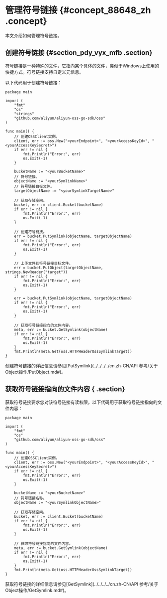 # 管理符号链接 {#concept_88648_zh .concept}

本文介绍如何管理符号链接。

## 创建符号链接 {#section_pdy_vyx_mfb .section}

符号链接是一种特殊的文件，它指向某个具体的文件，类似于Windows上使用的快捷方式。符号链接支持自定义元信息。

以下代码用于创建符号链接：

```language-go
package main

import (
	"fmt"
	"os"
	"strings"
	"github.com/aliyun/aliyun-oss-go-sdk/oss"
)

func main() {
	// 创建OSSClient实例。
	client, err := oss.New("<yourEndpoint>", "<yourAccessKeyId>", "<yourAccessKeySecret>")
	if err != nil {
		fmt.Println("Error:", err)
		os.Exit(-1)
	}

	bucketName := "<yourBucketName>"
	// 符号链接。
	objectName := "<yourSymlinkName>"
	// 符号链接目标文件。
	targetObjectName := "<yourSymlinkTargetName>"

	// 获取存储空间。
	bucket, err := client.Bucket(bucketName)
	if err != nil {
		fmt.Println("Error:", err)
		os.Exit(-1)
	}

	// 创建符号链接。
	err = bucket.PutSymlink(objectName, targetObjectName)
	if err != nil {
		fmt.Println("Error:", err)
		os.Exit(-1)
	}

	// 上传文件到符号链接目标文件。
	err = bucket.PutObject(targetObjectName, strings.NewReader("target"))
	if err != nil {
		fmt.Println("Error:", err)
		os.Exit(-1)
	}

	err = bucket.PutSymlink(objectName, targetObjectName)
	if err != nil {
		fmt.Println("Error:", err)
		os.Exit(-1)
	}

	// 获取符号链接指向的文件内容。
	meta, err := bucket.GetSymlink(objectName)
	if err != nil {
		fmt.Println("Error:", err)
		os.Exit(-1)
	}
	fmt.Println(meta.Get(oss.HTTPHeaderOssSymlinkTarget))
}

```

创建符号链接的详细信息请参见[PutSymlink](../../../../cn.zh-CN/API 参考/关于Object操作/PutObject.md#)。

## 获取符号链接指向的文件内容 { .section}

获取符号链接要求您对该符号链接有读权限。以下代码用于获取符号链接指向的文件内容：

```language-go
package main

import (
	"fmt"
	"os"
	"github.com/aliyun/aliyun-oss-go-sdk/oss"
)

func main() {
	// 创建OSSClient实例。
	client, err := oss.New("<yourEndpoint>", "<yourAccessKeyId>", "<yourAccessKeySecret>")
	if err != nil {
		fmt.Println("Error:", err)
		os.Exit(-1)
	}

	bucketName := "<yourBucketName>"
	// 符号链接名称。
	objectName := "<yourSymlinkObjectName>"

	// 获取存储空间。
	bucket, err := client.Bucket(bucketName)
	if err != nil {
		fmt.Println("Error:", err)
		os.Exit(-1)
	}

	// 获取符号链接指向的文件内容。
	meta, err := bucket.GetSymlink(objectName)
	if err != nil {
		fmt.Println("Error:", err)
		os.Exit(-1)
	}
	fmt.Println(meta.Get(oss.HTTPHeaderOssSymlinkTarget))
}

```

获取符号链接的详细信息请参见[GetSymlink](../../../../cn.zh-CN/API 参考/关于Object操作/GetSymlink.md#)。

